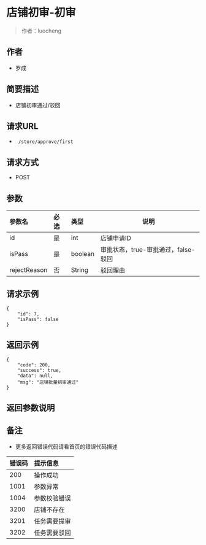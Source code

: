 # 店铺初审-初审

> 作者：luocheng

## 作者

- 罗成
    
## 简要描述

- 店铺初审通过/驳回

## 请求URL
- ` /store/approve/first`
  
## 请求方式
- POST 

## 参数

|参数名|必选|类型|说明|
|:----    |:---|:----- |-----   |
|id |是  |int | 店铺申请ID    |
|isPass |是  |boolean | 审批状态，true-审批通过，false-驳回    |
|rejectReason     |否  |String | 驳回理由    |



## 请求示例

``` 
{
    "id": 7,
    "isPass": false
}
```


## 返回示例 

``` 
{
    "code": 200,
    "success": true,
    "data": null,
    "msg": "店铺批量初审通过"
}
```

## 返回参数说明 

## 备注 

- 更多返回错误代码请看首页的错误代码描述

|错误码|提示信息|
|:----    |:---|
|200 |操作成功  |
|1001 |参数异常  |
|1004 |参数校验错误  |
|3200 |店铺不存在  |
|3201 |任务需要提审  |
|3202 |任务需要驳回  |